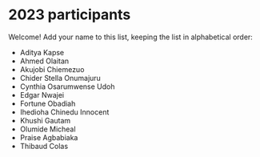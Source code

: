 # 2023 participants

Welcome! Add your name to this list, keeping the list in alphabetical order:

- Aditya Kapse
- Ahmed Olaitan
- Akujobi Chiemezuo
- Chider Stella Onumajuru
- Cynthia Osarumwense Udoh
- Edgar Nwajei
- Fortune Obadiah 
- Ihedioha Chinedu Innocent
- Khushi Gautam
- Olumide Micheal
- Praise Agbabiaka
- Thibaud Colas
